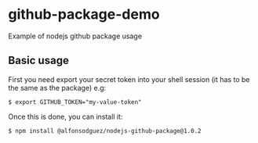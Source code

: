 # github-package-demo
Example of nodejs github package usage



## Basic usage
First you need export your secret token into your shell session (it has to be the same as the package) e.g:
  ```
  $ export GITHUB_TOKEN="my-value-token"
  ```
Once this is done, you can install it:
  ```
  $ npm install @alfonsodguez/nodejs-github-package@1.0.2
  ```
